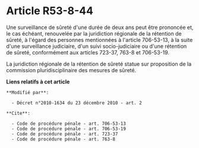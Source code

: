 # Article R53-8-44

Une surveillance de sûreté d'une durée de deux ans peut être prononcée et, le cas échéant, renouvelée par la juridiction
régionale de la rétention de sûreté, à l'égard des personnes mentionnées à l'article 706-53-13, à la suite d'une surveillance
judiciaire, d'un suivi socio-judiciaire ou d'une rétention de sûreté, conformément aux articles 723-37, 763-8 et 706-53-19. 

La juridiction régionale de la rétention de sûreté statue sur proposition de la commission pluridisciplinaire des mesures de
sûreté.

**Liens relatifs à cet article**

	**Modifié par**:

	  - Décret n°2010-1634 du 23 décembre 2010 - art. 2

	**Cite**:

	  - Code de procédure pénale - art. 706-53-13
	  - Code de procédure pénale - art. 706-53-19
	  - Code de procédure pénale - art. 723-37
	  - Code de procédure pénale - art. 763-8
